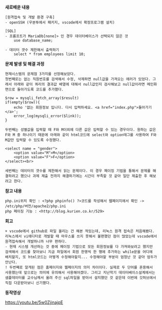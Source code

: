 **새로배운 내용**

    [원격접속 및 개발 환경 구축]
    - openSSH (우분투에서 패키지, vscode에서 확장프로그램 설치)
    
    [SQL]
    - 프롬프트가 MariaDb[none]> 인 경우 데이터베이스가 선택되지 않은 것
        use database_name;

    - 데이터 갯수 제한해서 출력하기
        select * from employees limit 10;

**문제 발생 및 해결 과정**

    현재시스템의 문제점 3가지를 선정해보았다. 
    첫번째로는 없는 직원번호를 검색해서 수정, 삭제하면 null값을 가져오는 에러가 있었다. 그래서 아래와 같이 쿼리의 결과값 배열에 대해서 null값인지 검사해보고 null값이라면 메인화면으로 돌아가도록 코드를 추가했다.

    $row = mysqli_fetch_array($result)
    if(empty($row)){
        echo '없는 회원정보 입니다. 다시 입력하세요. <a href="index.php">돌아가기</a>';
        error_log(mysqli_error($link));
    }
    
    두번째는 성별값을 입력할 때 F와 M이외에 다른 값은 입력할 수 있는 경우이다. 원하는 값은 F와 M 중 하나이기 때문에 아래와 같이 html코드에 select와 option태그를 사용하여 F와 M값만 입력할 수 있도록 수정했다.
    
    <select name = "gender">
        <option value="M">M</option>
        <option value="F">F</option>
    </select><br>

    세번째는 데이터의 갯수를 제한해서 읽는 문제이다. 이 경우 페이징 기법을 통해서 문제를 해결하려고 했으나 과제 제출 전까지 해결하기에는 시간이 부족할 것 같아 일단 제출한 후 해보려고 한다.

**참고 내용** 

    php.ini위치 확인 : <?php phpinfo() ?>코드를 작성해서 웹페이지에서 확인 -> /etc/php/버전/apache2/php.ini
    php 페이징 기능 : <http://blog.kurien.co.kr/529>

**회고** 

    + vscode에서 github로 파일 올리는 건 해본 적있는데, 리눅스 원격 접속은 처음해봤다. 리눅스에서 vi에디터로 개발할 때 마우스를 쓰지 못해서 불편했던 점이 많았는데 vscode에서 원격접속해서 개발하니까 너무 편하다.
    - 현재 시스템 개선하는 것 중에 페이징 기법으로 모든 회원정보를 다 가져와보려고 했지만 검색해서 코드를 찾아보니 지금 파일에서 회원 한명씩 한 행에 추가하는 while문을 어디에 배치할지, 또 html코드는 어떻게 수정해야할지... 수정해야할 부분이 엄청난 것 같아 엄두가 안난다.
    ! 두번째로 알게된 점은 홈페이지와 웹페이지의 의미 차이이다. 실제로 두 단어를 혼용해서 사용했는데 앞으로는 의미에 유의해서 사용해야겠다. 그리고 지난학기 데이터베이스설계에서는 샘플데이터를 교수님께서 올려 주신 sql파일을 받아서 설치했던 것 같은데 이번에 깃허브에서 직접 다운받아보니 신기했다. 

**동작영상**

<https://youtu.be/5w0ZjinajpE>
